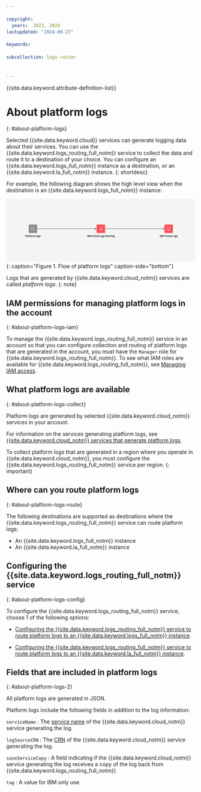 ```yaml
---

copyright:
  years:  2023, 2024
lastupdated: "2024-08-27"

keywords:

subcollection: logs-router


---
```


{{site.data.keyword.attribute-definition-list}}


# About platform logs
{: #about-platform-logs}

Selected {{site.data.keyword.cloud}} services can generate logging data about their services. You can use the {{site.data.keyword.logs_routing_full_notm}} service to collect the data and route it to a destination of your choice. You can configure an {{site.data.keyword.logs_full_notm}} instance as a destination, or an {{site.data.keyword.la_full_notm}} instance.
{: shortdesc}

For example, the following diagram shows the high level view when the destination is an {{site.data.keyword.logs_full_notm}} instance:

![Flow of platform logs](/images/cloud-logs-platform-logs.png "Flow of platform logs"){: caption="Figure 1. Flow of platform logs" caption-side="bottom"}

Logs that are generated by {{site.data.keyword.cloud_notm}} services are called *platform logs*.
{: note}

## IAM permissions for managing platform logs in the account
{: #about-platform-logs-iam}

To manage the {{site.data.keyword.logs_routing_full_notm}} service in an account so that you can configure collection and routing of platform logs that are generated in the account, you must have the `Manager` role for {{site.data.keyword.logs_routing_full_notm}}. To see what IAM roles are available for {{site.data.keyword.logs_routing_full_notm}}, see [Managing IAM access](/docs/logs-router?topic=logs-router-iam).


## What platform logs are available
{: #about-platform-logs-collect}

Platform logs are generated by selected {{site.data.keyword.cloud_notm}} services in your account.

For information on the services generating platform logs, see [{{site.data.keyword.cloud_notm}} services that generate platform logs](/docs/logs-router?topic=logs-router-cloud_services).

To collect platform logs that are generated in a region where you operate in {{site.data.keyword.cloud_notm}}, you must configure the {{site.data.keyword.logs_routing_full_notm}} service per region.
{: important}



## Where can you route platform logs
{: #about-platform-logs-route}

The following destinations are supported as destinations where the {{site.data.keyword.logs_routing_full_notm}} service can route platform logs:
- An {{site.data.keyword.logs_full_notm}} instance
- An {{site.data.keyword.la_full_notm}} instance


## Configuring the {{site.data.keyword.logs_routing_full_notm}} service
{: #about-platform-logs-config}

To configure the {{site.data.keyword.logs_routing_full_notm}} service, choose 1 of the following options:

- [Configuring the {{site.data.keyword.logs_routing_full_notm}} service to route platform logs to an {{site.data.keyword.logs_full_notm}} instance](/docs/logs-router?topic=logs-router-onboard-cloud-logs-tenant).

- [Configuring the {{site.data.keyword.logs_routing_full_notm}} service to route platform logs to an {{site.data.keyword.la_full_notm}} instance](/docs/logs-router?topic=logs-router-onboard-log-analysis-tenant).


## Fields that are included in platform logs
{: #about-platform-logs-2}

All platform logs are generated in JSON.

Platform logs include the following fields in addition to the log information:

`serviceName`
:   The [service name](/docs/account?topic=account-crn#service-name-crn) of the {{site.data.keyword.cloud_notm}} service generating the log.

`logSourceCRN`
:   The [CRN](/docs/account?topic=account-crn) of the {{site.data.keyword.cloud_notm}} service generating the log.

`saveServiceCopy`
:   A field indicating if the {{site.data.keyword.cloud_notm}} service generating the log receives a copy of the log back from {{site.data.keyword.logs_routing_full_notm}}

`tag`
:   A value for IBM only use.

